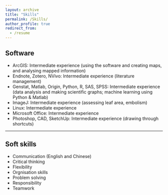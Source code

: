 ```yaml
---
layout: archive
title: "Skills"
permalink: /Skills/
author_profile: true
redirect_from:
  - /resume
---
```

## Software
*	ArcGIS: Intermediate experience (using the software and creating maps, and analysing mapped information)
*	Endnote, Zotero, NVivo: Intermediate experience (literature management)
*	Genstat, Matlab, Origin, Python, R, SAS, SPSS: Intermediate experience (data analysis and making scientific graphs; machine learning using Python & Matlab)
*	ImageJ: Intermediate experience (assessing leaf area, embolism)
*	Linux: Intermediate experience
*	Microsoft Office: Intermediate experience
*	Photoshop, CAD, SketchUp: Intermediate experience (drawing through shortcuts)
---
## Soft skills
*	Communication (English and Chinese)
*	Critical thinking
*	Flexibility
*	Orgnisation skills
*	Problem solving
*	Responsibility
*	Teamwork
